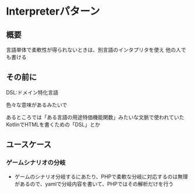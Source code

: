 # Interpreterパターン


## 概要

言語単体で柔軟性が得られないときは、別言語のインタプリタを使え
他の人でも書ける

## その前に

DSL:ドメイン特化言語

色々な意味があるみたいで

あるところでは「ある言語の用途特価機能関数」みたいな文脈で使われていた
KotlinでHTMLを書くための「DSL」とか

## ユースケース

### ゲームシナリオの分岐
- ゲームのシナリオ分岐するにあたり、PHPで柔軟な分岐に対応するのは無理があるので、yamlで分岐内容を書いて、PHPではその解析だけを行う

